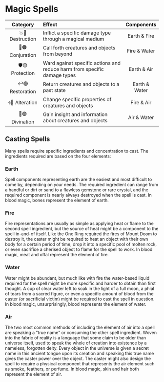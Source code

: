 # Magic Spells

| Category | Effect | Components |
|:---:|:--- |:---:|
| 💥🔴 Destruction | Inflict a specific damage type through a magical medium | Earth & Fire |
| 🚪🟠 Conjuration | Call forth creatures and objects from beyond | Fire & Water |
| 🛡🟡 Protection | Ward against specific actions and reduce harm from specific damage types | Earth & Air |
| ↩️🟢 Restoration | Return creatures and objects to a past state | Earth & Water |
| 🌀🔵 Alteration | Change specific properties of creatures and objects | Fire & Air |
| 🔮🟣 Divination | Gain insight and information about creatures and objects | Air & Water |

## Casting Spells
Many spells require specific ingredients and concentration to cast. The ingredients required are based on the four elements:

### Earth
Spell components representing earth are the easiest and most difficult to come by, depending on your needs. The required ingredient can range from a handful or dirt or sand to a flawless gemstone or rare crystal, and the required component is nearly always destroyed when the spell is cast. In blood magic, bones represent the element of earth.

### Fire
Fire representations are usually as simple as applying heat or flame to the second spell ingredient, but the source of heat might be a component to the spell in-and-of itself. Like the One Ring required the fires of Mount Doom to destroy it, the caster might be required to heat an object with their own body for a certain period of time, drop it into a specific pool of molten rock, or even sacrifice a cherised object to flame for the spell to work. In blood magic, meat and offal represent the element of fire.

### Water
Water might be abundant, but much like with fire the water-based liquid required for the spell might be more specific and harder to obtain than first thought. A cup of clear water left to soak in the light of a full moon, a phial of tears from a sacred figure, or even a specific amount of blood from the caster (or sacrificial victim) might be required to cast the spell in question. In blood magic, unsurprisingly, blood represents the element of water.

### Air
The two most common methods of including the element of air into a spell are speaking a "true name" or consuming the other spell ingredient. Woven into the fabric of reality is a language that some claim to be older than universe itself, used to speak the whole of creation into existence by a nameless, forgotten deity. Every object in the universe is given a secret name in this ancient tongue upon its creation and speaking this true name gives the caster power over the object. The caster might also design the spell to require a physical component that represents the air element such as smoke, feathers, or perfume. In blood magic, skin and hair both represent the element of air.

